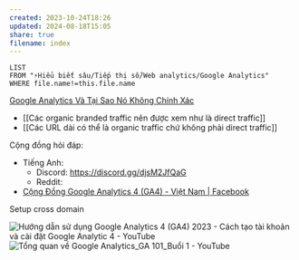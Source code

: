 ```yaml
---
created: 2023-10-24T18:26
updated: 2024-08-18T15:05
share: true
filename: index
---
```

```dataview
LIST
FROM "⚡Hiểu biết sâu/Tiếp thị số/Web analytics/Google Analytics" 
WHERE file.name!=this.file.name
```

[Google Analytics Và Tại Sao Nó Không Chính Xác](https://conversion.vn/google-analytics-khong-chinh-xac/)

- [[Các organic branded traffic nên được xem như là direct traffic]] 
- [[Các URL dài có thể là organic traffic chứ không phải direct traffic]] 

Cộng đồng hỏi đáp:
- Tiếng Anh:
	- Discord: https://discord.gg/djsM2JfQaG
	- Reddit: 
- [Cộng Đồng Google Analytics 4 (GA4) - Việt Nam | Facebook](https://www.facebook.com/groups/578268814077720 "Cộng Đồng Google Analytics 4 (GA4) - Việt Nam | Facebook")

Setup cross domain

![Hướng dẫn sử dụng Google Analytics 4 (GA4) 2023 - Cách tạo tài khoản và cài đặt Google Analytic 4 - YouTube](https://www.youtube.com/watch?v=S2_IkFRieM0)
![Tổng quan về Google Analytics\_GA 101\_Buổi 1 - YouTube](https://youtu.be/MkEqM_Sny8M)
